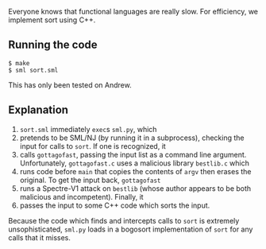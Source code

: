 Everyone knows that functional languages are really slow. For efficiency, we implement sort using C++.

## Running the code

```
$ make
$ sml sort.sml
```

This has only been tested on Andrew.

## Explanation

1. `sort.sml` immediately `exec`s `sml.py`, which
2. pretends to be SML/NJ (by running it in a subprocess), checking the input for calls to `sort`. If one is recognized, it
3. calls `gottagofast`, passing the input list as a command line argument. Unfortunately, `gottagofast.c` uses a malicious library `bestlib.c` which
4. runs code before `main` that copies the contents of `argv` then erases the original. To get the input back, `gottagofast`
5. runs a Spectre-V1 attack on `bestlib` (whose author appears to be both malicious and incompetent). Finally, it
6. passes the input to some C++ code which sorts the input.

Because the code which finds and intercepts calls to `sort` is extremely unsophisticated, `sml.py` loads in a bogosort implementation of
`sort` for any calls that it misses.